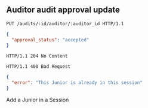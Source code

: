 ## Auditor audit approval update

```http
PUT /audits/:id/auditor/:auditor_id HTTP/1.1
```

```json
{
  "approval_status": "accepted"
}
```

```http
HTTP/1.1 204 No Content
```

```http
HTTP/1.1 400 Bad Request
```

```json
{
  "error": "This Junior is already in this session"
}
```

Add a Junior in a Session
